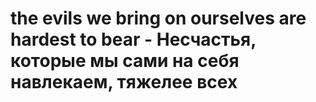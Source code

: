 # the evils we bring on ourselves are hardest to bear - Несчастья, которые мы сами на себя навлекаем, тяжелее всех
